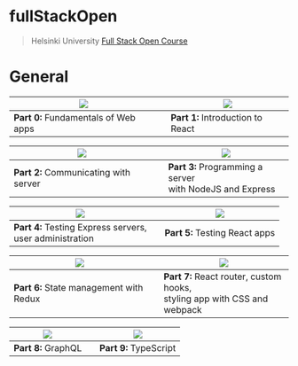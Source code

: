 # fullStackOpen

>Helsinki University [Full Stack Open Course](https://fullstackopen.com/en/)
 
# General

| [![](https://i.ibb.co/dMMLBC3/part0-new.jpg)](https://github.com/EGRrqq/fullStackOpen/tree/main/part0) |     | [![](https://i.ibb.co/GFMG4qC/part1.jpg)](https://github.com/EGRrqq/fullStackOpen/tree/main/part1) |      
|--------------------------------------------------------------------------------------------------|-----|--------------------------------------------------------------------------------------------------|      
| **Part 0:** Fundamentals of Web apps                                                                 |     | **Part 1:** Introduction to React                                                                    | 

| [![](https://i.ibb.co/wg9frB3/part2-new2.jpg)](https://github.com/EGRrqq/fullStackOpen/tree/main/part2) |     | [![](https://i.ibb.co/NYKwY7L/part3-new.jpg)](https://github.com/EGRrqq/fullStackOpen_part3) |      
|--------------------------------------------------------------------------------------------------|-----|--------------------------------------------------------------------------------------------------|  
| **Part 2:** Communicating with server                                                                |     | **Part 3:** Programming a server <br/>with NodeJS and Express                                        | 

| [![](https://i.ibb.co/WxnkQMK/part4.jpg)](https://github.com/EGRrqq/fullStackOpen/tree/main/part4) |     | [![](https://i.ibb.co/MgZDQWj/part5-fix-border.jpg)](https://github.com/EGRrqq/fullStackOpen/tree/main/part5) |      
|----------------------------------------------------------------------------------------------------|-----|------------------------------------------------------------------------------------------|  
| **Part 4:** Testing Express servers, <br/>user administration                                      |     | **Part 5:** Testing React apps                                                           |

| [![](https://i.ibb.co/TgK0Bfv/part6.jpg)](https://github.com/EGRrqq/fullStackOpen/tree/main/part6) |     | [![](https://i.ibb.co/SnVP2KV/part7.jpg)](https://github.com/EGRrqq/fullStackOpen/tree/main/part7) |      
|----------------------------------------------------------------------------------------------------|-----|----------------------------------------------------------------------------------------------------|  
| **Part 6:** State management with Redux                                                            |     | **Part 7:** React router, custom hooks, <br/>styling app with CSS and webpack                      |

| [![](https://i.ibb.co/2vj4pSs/part8-part13.jpg)](https://github.com/EGRrqq/fullStackOpen/tree/main/part8) |     | [![](https://i.ibb.co/t2G882c/part9.jpg)](https://github.com/EGRrqq/fullStackOpen/tree/main/part9) |      
|----------------------------------------------------------------------------------------------------|-----|----------------------------------------------------------------------------------------------------|  
| **Part 8:** GraphQL                                                           |     | **Part 9:** TypeScript                  |
